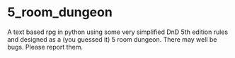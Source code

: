 # 5_room_dungeon
A text based rpg in python using some very simplified DnD 5th edition rules and designed as a (you guessed it) 5 room dungeon.
There may well be bugs. Please report them.
